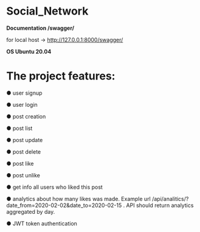 # Social_Network

**Documentation /swagger/**

for local host  -> http://127.0.0.1:8000/swagger/

**OS Ubuntu 20.04**

# The project features:

● user signup

● user login

● post creation

● post list

● post update

● post delete 

● post like

● post unlike

● get info all users who liked this post

● analytics about how many likes was made. Example url /api/analitics/?date_from=2020-02-02&date_to=2020-02-15 . API should return analytics aggregated 
by day.

● JWT token authentication 
